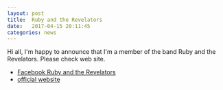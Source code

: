 ```yaml
---
layout: post
title:  Ruby and the Revelators
date:   2017-04-15 20:11:45
categories: news
---
```


Hi all, I'm happy to announce that I'm a member of the band Ruby and the
Revelators. Please check web site.

* [Facebook Ruby and the Revelators](https://www.facebook.com/rubyandtherevelators/)
* [official website](http://www.rubyandtherevelators.co.uk/)
